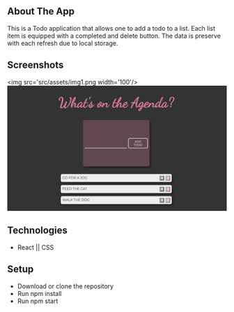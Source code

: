 ## About The App

This is a Todo application that allows one to add a todo to a list. Each list item is equipped with a completed and delete button. The data is preserve with each refresh due to local storage.

## Screenshots
<img src='src/assets/img1.png width='100'/>
![](src/assets/img1.png)

## Technologies

- React || CSS

## Setup

- Download or clone the repository
- Run npm install
- Run npm start
